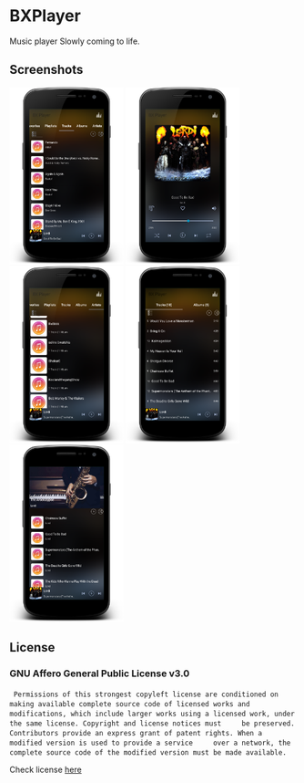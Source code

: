 # BXPlayer
Music player Slowly coming to life.
## Screenshots
<img src="/home_alpha_01.png" width="200px"> <img src="/alpha_02.png" width="200px"> <img src="/alpha_03.png" width="200px">
<img src="/alpha_04.png" width="200px"> <img src="/alpha_05.png" width="200px">

<h2 id="license"> License</h2> 

<h3> GNU Affero General Public License v3.0</h3>

` Permissions of this strongest copyleft license are conditioned on making available complete source code of licensed works and   modifications, which include larger works using a licensed work, under the same license. Copyright and license notices must     be preserved. Contributors provide an express grant of patent rights. When a modified version is used to provide a service     over a network, the complete source code of the modified version must be made available.`

 Check license [here](/blob/master/LICENSE)
